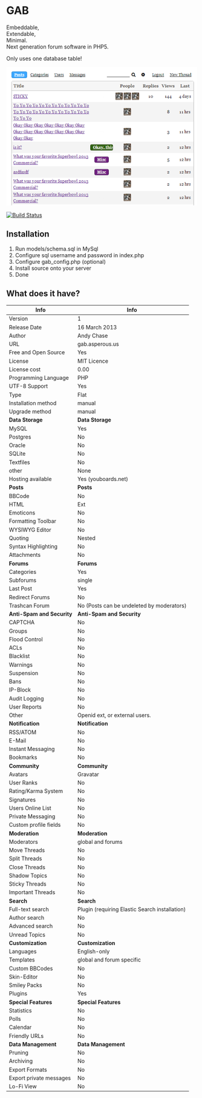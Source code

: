 # GAB

Embeddable, <br />
Extendable, <br />
Minimal. <br />
Next generation forum software in PHP5.

Only uses one database table!

![screenshot of theme silicone](/extensions/theme_silicone/screenshot.png)

[![Build Status](https://travis-ci.org/andychase/gab.png?branch=master)](https://travis-ci.org/andychase/gab)

## Installation

1. Run models/schema.sql in MySql
2. Configure sql username and password in index.php
3. Configure gab_config.php (optional)
4. Install source onto your server
5. Done



## What does it have?

Info                    | Info
----------------------  | -------------------
Version     	        | 1
Release Date        	| 16 March 2013
Author              	| Andy Chase
URL	                | gab.asperous.us
Free and Open Source	| Yes
License	                | MIT Licence
License cost	        | 0.00
Programming Language	| PHP
UTF-8 Support	        | Yes
Type	                | Flat
Installation method	| manual
Upgrade method      	| manual
**Data Storage**        |  **Data Storage**
MySQL               | Yes
Postgres            | No
Oracle              | No
SQLite              | No
Textfiles           | No
other               | None
Hosting available	| Yes (youboards.net)
**Posts**               |  **Posts**
BBCode              | No
HTML                | Ext
Emoticons           | No
Formatting Toolbar	| No
WYSIWYG Editor      | No
Quoting             | Nested
Syntax Highlighting | No
Attachments         | No
**Forums**              |  **Forums**
Categories          | Yes
Subforums           | single
Last Post           | Yes
Redirect Forums    	| No
Trashcan Forum	    | No (Posts can be undeleted by moderators)
**Anti-Spam and Security** |  **Anti-Spam and Security**
CAPTCHA	               | No
Groups                 | No
Flood Control	       | No
ACLs                   | No
Blacklist              | No
Warnings               | No
Suspension             | No
Bans                   | No
IP-Block               | No
Audit Logging	       | No
User Reports	       | No
Other	               | Openid ext, or external users.
**Notification**        |  **Notification**
RSS/ATOM        	| No
E-Mail	            | No
Instant Messaging	| No
Bookmarks	        | No
**Community**               |  **Community**
Avatars                 | Gravatar
User Ranks              | No
Rating/Karma System	    | No
Signatures          	| No
Users Online List   	| No
Private Messaging   	| No
Custom profile fields	| No
**Moderation**          |  **Moderation**
Moderators	        | global and forums
Move Threads	    | No
Split Threads	    | No
Close Threads	    | No
Shadow Topics	    | No
Sticky Threads	    | No
Important Threads	| No
**Search**              |  **Search**
Full-text search	| Plugin (requiring Elastic Search installation)
Author search	    | No
Advanced search	    | No
Unread Topics	    | No
**Customization**   |  **Customization**
Languages	    | English-only
Templates	    | global and forum specific
Custom BBCodes	| No
Skin-Editor	    | No
Smiley Packs	| No
Plugins	        | Yes
**Special Features** | **Special Features**
Statistics	     | No
Polls	         | No
Calendar	     | No
Friendly URLs	 | No
**Data Management**         |  **Data Management**
Pruning	                | No
Archiving	            | No
Export Formats	        | No
Export private messages	| No
Lo-Fi View	            | No

